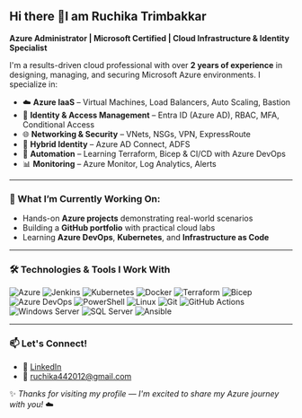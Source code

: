 ## Hi there 👋I am Ruchika Trimbakkar

**Azure Administrator | Microsoft Certified | Cloud Infrastructure & Identity Specialist**

I'm a results-driven cloud professional with over **2 years of experience** in designing, managing, and securing Microsoft Azure environments. I specialize in:

- ☁️ **Azure IaaS** – Virtual Machines, Load Balancers, Auto Scaling, Bastion
- 🔐 **Identity & Access Management** – Entra ID (Azure AD), RBAC, MFA, Conditional Access
- 🌐 **Networking & Security** – VNets, NSGs, VPN, ExpressRoute
- 🔄 **Hybrid Identity** – Azure AD Connect, ADFS
- 🧩 **Automation** – Learning Terraform, Bicep & CI/CD with Azure DevOps
- 📊 **Monitoring** – Azure Monitor, Log Analytics, Alerts

---

### 🚀 What I’m Currently Working On:
- Hands-on **Azure projects** demonstrating real-world scenarios
- Building a **GitHub portfolio** with practical cloud labs
- Learning **Azure DevOps**, **Kubernetes**, and **Infrastructure as Code**

---
### 🛠️ Technologies & Tools I Work With

![Azure](https://img.shields.io/badge/Azure-0078D4?style=for-the-badge&logo=microsoft-azure&logoColor=white)
![Jenkins](https://img.shields.io/badge/Jenkins-D24939?style=for-the-badge&logo=jenkins&logoColor=white)
![Kubernetes](https://img.shields.io/badge/Kubernetes-326CE5?style=for-the-badge&logo=kubernetes&logoColor=white)
![Docker](https://img.shields.io/badge/Docker-2496ED?style=for-the-badge&logo=docker&logoColor=white)
![Terraform](https://img.shields.io/badge/Terraform-623CE4?style=for-the-badge&logo=terraform&logoColor=white)
![Bicep](https://img.shields.io/badge/Bicep-004080?style=for-the-badge&logo=azuredevops&logoColor=white)
![Azure DevOps](https://img.shields.io/badge/Azure_DevOps-0078D7?style=for-the-badge&logo=azure-devops&logoColor=white)
![PowerShell](https://img.shields.io/badge/PowerShell-5391FE?style=for-the-badge&logo=powershell&logoColor=white)
![Linux](https://img.shields.io/badge/Linux-FCC624?style=for-the-badge&logo=linux&logoColor=black)
![Git](https://img.shields.io/badge/Git-F05032?style=for-the-badge&logo=git&logoColor=white)
![GitHub Actions](https://img.shields.io/badge/GitHub_Actions-2088FF?style=for-the-badge&logo=github-actions&logoColor=white)
![Windows Server](https://img.shields.io/badge/Windows_Server-0078D7?style=for-the-badge&logo=windows&logoColor=white)
![SQL Server](https://img.shields.io/badge/SQL_Server-CC2927?style=for-the-badge&logo=microsoft-sql-server&logoColor=white)
![Ansible](https://img.shields.io/badge/Ansible-EE0000?style=for-the-badge&logo=ansible&logoColor=white)

---
### 📫 Let's Connect!
- 🔗 [LinkedIn](https://www.linkedin.com/in/ruchika-trimbakkar-02236b221)
- 📧 ruchika442012@gmail.com

✨ *Thanks for visiting my profile — I'm excited to share my Azure journey with you!* ☁️
